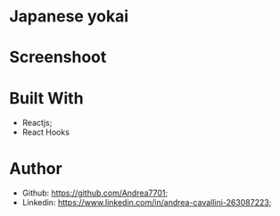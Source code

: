 <h1>Japanese yokai</h1>

# Screenshoot

# Built With 
 - Reactjs;
 - React Hooks


# Author
 - Github: https://github.com/Andrea7701;
 - Linkedin: https://www.linkedin.com/in/andrea-cavallini-263087223;

